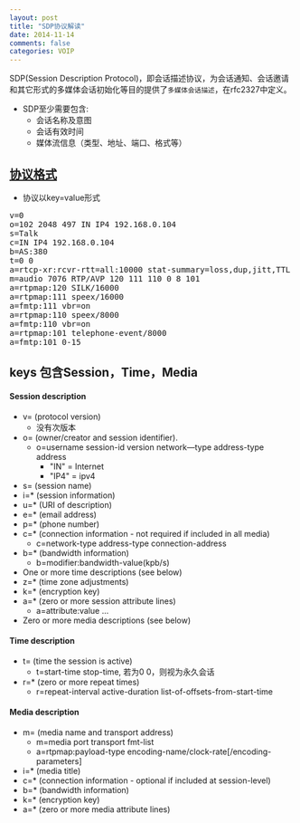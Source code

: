 ```yaml
---
layout: post
title: "SDP协议解读"
date: 2014-11-14
comments: false
categories: VOIP
---
```


SDP(Session Description Protocol)，即会话描述协议，为会话通知、会话邀请和其它形式的多媒体会话初始化等目的提供了```多媒体会话描述```，在rfc2327中定义。

* SDP至少需要包含:
	* 会话名称及意图
	* 会话有效时间
	* 媒体流信息（类型、地址、端口、格式等）

## [协议格式](http://www.ietf.org/rfc/rfc2327.txt)

* 协议以key=value形式
<pre>
v=0
o=102 2048 497 IN IP4 192.168.0.104
s=Talk
c=IN IP4 192.168.0.104
b=AS:380
t=0 0
a=rtcp-xr:rcvr-rtt=all:10000 stat-summary=loss,dup,jitt,TTL voip-metrics
m=audio 7076 RTP/AVP 120 111 110 0 8 101
a=rtpmap:120 SILK/16000
a=rtpmap:111 speex/16000
a=fmtp:111 vbr=on
a=rtpmap:110 speex/8000
a=fmtp:110 vbr=on
a=rtpmap:101 telephone-event/8000
a=fmtp:101 0-15
</pre>

## keys 包含Session，Time，Media
#### Session description
* v=  (protocol version)
	* 没有次版本
* o=  (owner/creator and session identifier).
	* o=username session-id version network—type address-type address
		* "IN" = Internet
		* "IP4" = ipv4
* s=  (session name)
* i=* (session information)
* u=* (URI of description)
* e=* (email address)
* p=* (phone number)
* c=* (connection information - not required if included in all media)
	* c=network-type address-type connection-address
* b=* (bandwidth information)
	* b=modifier:bandwidth-value(kpb/s)
* One or more time descriptions (see below)
* z=* (time zone adjustments)
* k=* (encryption key)
* a=* (zero or more session attribute lines)
	* a=attribute:value ...
* Zero or more media descriptions (see below)
#### Time description
* t=  (time the session is active)
	* t=start-time stop-time, 若为0 0，则视为永久会话
* r=* (zero or more repeat times)
	* r=repeat-interval active-duration list-of-offsets-from-start-time
#### Media description
* m=  (media name and transport address)
	* m=media port transport fmt-list
	* a=rtpmap:payload-type encoding-name/clock-rate[/encoding-parameters]
* i=* (media title)
* c=* (connection information - optional if included at session-level)
* b=* (bandwidth information)
* k=* (encryption key)
* a=* (zero or more media attribute lines)



